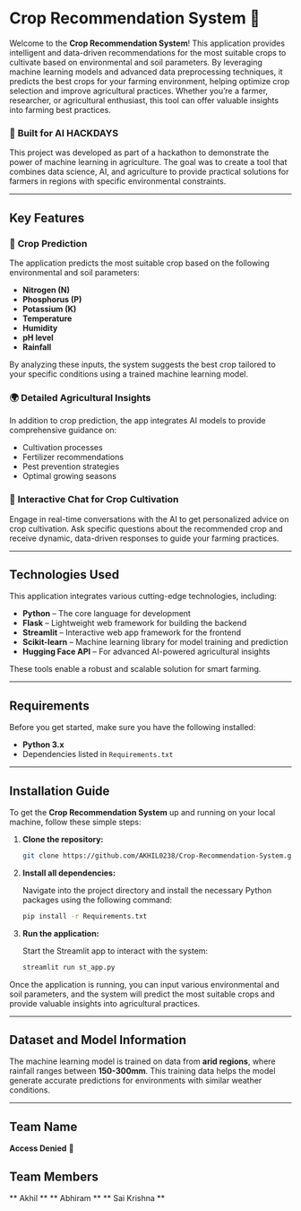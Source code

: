 # Crop Recommendation System 🌱

Welcome to the **Crop Recommendation System**! This application provides intelligent and data-driven recommendations for the most suitable crops to cultivate based on environmental and soil parameters. By leveraging machine learning models and advanced data preprocessing techniques, it predicts the best crops for your farming environment, helping optimize crop selection and improve agricultural practices. Whether you’re a farmer, researcher, or agricultural enthusiast, this tool can offer valuable insights into farming best practices.

### 🚀 **Built for AI HACKDAYS**
This project was developed as part of a hackathon to demonstrate the power of machine learning in agriculture. The goal was to create a tool that combines data science, AI, and agriculture to provide practical solutions for farmers in regions with specific environmental constraints.

---

## Key Features

### 🌾 **Crop Prediction**  
The application predicts the most suitable crop based on the following environmental and soil parameters:
- **Nitrogen (N)**
- **Phosphorus (P)**
- **Potassium (K)**
- **Temperature**
- **Humidity**
- **pH level**
- **Rainfall**

By analyzing these inputs, the system suggests the best crop tailored to your specific conditions using a trained machine learning model.

### 🌍 **Detailed Agricultural Insights**  
In addition to crop prediction, the app integrates AI models to provide comprehensive guidance on:
- Cultivation processes
- Fertilizer recommendations
- Pest prevention strategies
- Optimal growing seasons

### 🤖 **Interactive Chat for Crop Cultivation**  
Engage in real-time conversations with the AI to get personalized advice on crop cultivation. Ask specific questions about the recommended crop and receive dynamic, data-driven responses to guide your farming practices.

---

## Technologies Used

This application integrates various cutting-edge technologies, including:
- **Python** – The core language for development
- **Flask** – Lightweight web framework for building the backend
- **Streamlit** – Interactive web app framework for the frontend
- **Scikit-learn** – Machine learning library for model training and prediction
- **Hugging Face API** – For advanced AI-powered agricultural insights

These tools enable a robust and scalable solution for smart farming.

---

## Requirements

Before you get started, make sure you have the following installed:
- **Python 3.x**
- Dependencies listed in `Requirements.txt`

---

## Installation Guide

To get the **Crop Recommendation System** up and running on your local machine, follow these simple steps:

1. **Clone the repository:**

    ```bash
    git clone https://github.com/AKHIL0238/Crop-Recommendation-System.git
    ```

2. **Install all dependencies:**

    Navigate into the project directory and install the necessary Python packages using the following command:

    ```bash
    pip install -r Requirements.txt
    ```

3. **Run the application:**

    Start the Streamlit app to interact with the system:

    ```bash
    streamlit run st_app.py
    ```

Once the application is running, you can input various environmental and soil parameters, and the system will predict the most suitable crops and provide valuable insights into agricultural practices.

---

## Dataset and Model Information

The machine learning model is trained on data from **arid regions**, where rainfall ranges between **150-300mm**. This training data helps the model generate accurate predictions for environments with similar weather conditions. 

---


## Team Name

**Access Denied** 🚀
## Team Members
** Akhil **
** Abhiram **
** Sai Krishna **
